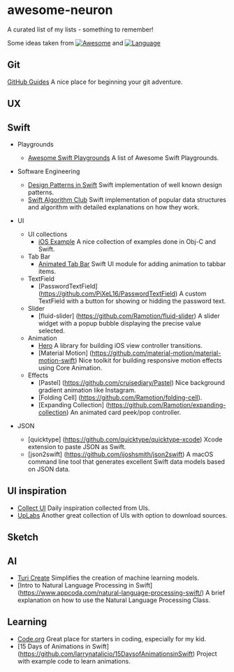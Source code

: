 # awesome-neuron
A curated list of my lists - something to remember!

Some ideas taken from [![Awesome](https://awesome.re/badge.svg)](https://awesome.re)
and [![Language](https://awesomelinkcounter.herokuapp.com/swift)](https://github.com/vsouza/awesome-ios)
## Git
[GitHub Guides](https://guides.github.com/)
A nice place for beginning your git adventure.

## UX

## Swift
- Playgrounds
  - [Awesome Swift Playgrounds](https://github.com/uraimo/Awesome-Swift-Playgrounds) A list of Awesome Swift Playgrounds.
- Software Engineering
  - [Design Patterns in Swift](https://github.com/ochococo/Design-Patterns-In-Swift) Swift implementation of well known design patterns.
  - [Swift Algorithm Club](https://github.com/raywenderlich/swift-algorithm-club) Swift implementation of popular data structures and algorithm with detailed explanations on how they work.
  
- UI
  - UI collections
    - [iOS Example](https://iosexample.com/) A nice collection of examples done in Obj-C and Swift.
  - Tab Bar
    - [Animated Tab Bar](https://github.com/Ramotion/animated-tab-bar) Swift UI module for adding animation to tabbar items.
  - TextField
    - [PasswordTextField] (https://github.com/PiXeL16/PasswordTextField) A custom TextField with a button for showing or hidding the password text.
  - Slider
    - [fluid-slider] (https://github.com/Ramotion/fluid-slider) A slider widget with a popup bubble displaying the precise value selected.
  - Animation
    - [Hero](https://github.com/lkzhao/Hero) A library for building iOS view controller transitions.
    - [Material Motion] (https://github.com/material-motion/material-motion-swift) Nice toolkit for building responsive motion effects using Core Animation.
  - Effects
    - [Pastel] (https://github.com/cruisediary/Pastel) Nice background gradient animation like Instagram.
    - [Folding Cell] (https://github.com/Ramotion/folding-cell).
    - [Expanding Collection] (https://github.com/Ramotion/expanding-collection) An animated card peek/pop controller.
- JSON
  - [quicktype] (https://github.com/quicktype/quicktype-xcode) Xcode extension to paste JSON as Swift.
  - [json2swift] (https://github.com/ijoshsmith/json2swift) A macOS command line tool that generates excellent Swift data models based on JSON data.

## UI inspiration
- [Collect UI](http://collectui.com/designs) Daily inspiration collected from UIs.
- [UpLabs](https://www.uplabs.com/ios) Another great collection of UIs with option to download sources.
## Sketch

## AI
- [Turi Create](https://github.com/apple/turicreate) Simplifies the creation of machine learning models.
- [Intro to Natural Language Processing in Swift] (https://www.appcoda.com/natural-language-processing-swift/) A brief explanation on how to use the Natural Language Processing Class.

## Learning
- [Code.org](https://code.org/) Great place for starters in coding, especially for my kid.
- [15 Days of Animations in Swift] (https://github.com/larrynatalicio/15DaysofAnimationsinSwift) Project with example code to learn animations.
